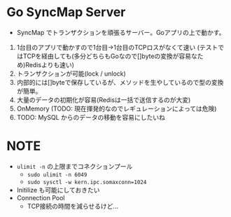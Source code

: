 # Go SyncMap Server
- SyncMap でトランザクションを頑張るサーバー。Goアプリの上で動かす。

1. 1台目のアプリで動かすので1台目->1台目のTCPロスがなくて速い
  (テストではTCPを経由しても(多分どちらもGoなので[]byteの変換が容易なため)Redisよりも速い)
1. トランザクションが可能(lock / unlock)
1. 内部的には[]byteで保存しているが、メソッドを生やしているので型の変換が簡単。
1. 大量のデータの初期化が容易(Redisは一括で送信するのが大変)
1. OnMemory (TODO: 現在揮発的なのでレギュレーションによっては危険)
1. TODO: MySQL からのデータの移動を容易にしたいね

# NOTE
- `ulimit -n` の上限までコネクションプール
  - `sudo ulimit -n 6049`
  - `sudo sysctl -w kern.ipc.somaxconn=1024`
- Initilize も可能にしておきたい
- Connection Pool
  - TCP接続の時間を減らせるけど...
